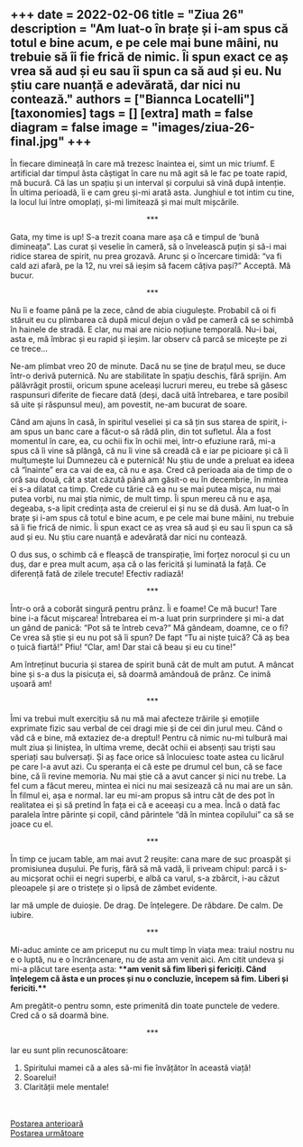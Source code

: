
+++
date = 2022-02-06
title = "Ziua 26"
description = "Am luat-o în brațe și i-am spus că totul e bine acum, e pe cele mai bune mâini, nu trebuie să îi fie frică de nimic. Îi spun exact ce aș vrea să aud și eu sau îi spun ca să aud și eu. Nu știu care nuanță e adevărată, dar nici nu contează."
authors = ["Biannca Locatelli"]
[taxonomies]
tags = []
[extra]
math = false
diagram = false
image = "images/ziua-26-final.jpg"
+++
---

În fiecare dimineață în care mă trezesc înaintea ei, simt un mic triumf. E artificial dar timpul ăsta câștigat în care nu mă agit să le fac pe toate rapid, mă bucură. Că las un spațiu și un interval și corpului să vină după intenție. În ultima perioadă, îi e cam greu și-mi arată asta. Junghiul e tot intim cu tine, la locul lui între omoplați, și-mi limitează și mai mult mișcările.

<p style="text-align: center;">***</p>

Gata, my time is up! S-a trezit coana mare așa că e timpul de ‘bună dimineața”. Las curat și veselie în cameră, să o învelească puțin și să-i mai ridice starea de spirit, nu prea grozavă. Arunc și o încercare timidă: “va fi cald azi afară, pe la 12, nu vrei să ieșim să facem câțiva pași?” Acceptă. Mă bucur.

<p style="text-align: center;">***</p>

Nu îi e foame până pe la zece, când de abia ciugulește. Probabil că oi fi stăruit eu cu plimbarea că după micul dejun o văd pe cameră că se schimbă în hainele de stradă. E clar, nu mai are nicio noțiune temporală. Nu-i bai, asta e, mă îmbrac și eu rapid și ieșim. Iar observ că parcă se micește pe zi ce trece...

Ne-am plimbat vreo 20 de minute. Dacă nu se ține de brațul meu, se duce într-o derivă puternică. Nu are stabilitate în spațiu deschis, fără sprijin. Am pălăvrăgit prostii, oricum spune aceleași lucruri mereu, eu trebe să găsesc raspunsuri diferite de fiecare dată (deși, dacă uită întrebarea, e tare posibil să uite și răspunsul meu), am povestit, ne-am bucurat de soare.

Când am ajuns în casă, în spiritul veseliei și ca să țin sus starea de spirit, i-am spus un banc care a făcut-o să râdă plin, din tot sufletul. Ăla a fost momentul în care, ea, cu ochii fix în ochii mei, într-o efuziune rară, mi-a spus că îi vine să plângă, că nu îi vine să creadă că e iar pe picioare și că îi mulțumește lui Dumnezeu că e puternică! Nu știu de unde a preluat ea ideea că “înainte” era ca vai de ea, că nu e așa. Cred că perioada aia de timp de o oră sau două, cât a stat căzută până am găsit-o eu în decembrie, în mintea ei s-a dilatat ca timp. Crede cu tărie că ea nu se mai putea mișca, nu mai putea vorbi, nu mai știa nimic, de mult timp. Îi spun mereu că nu e așa, degeaba, s-a lipit credința asta de creierul ei și nu se dă dusă. Am luat-o în brațe și i-am spus că totul e bine acum, e pe cele mai bune mâini, nu trebuie să îi fie frică de nimic. Îi spun exact ce aș vrea să aud și eu sau îi spun ca să aud și eu. Nu știu care nuanță e adevărată dar nici nu contează.

O dus sus, o schimb că e fleașcă de transpirație, îmi forțez norocul și cu un duș, dar e prea mult acum, așa că o las fericită și luminată la față. Ce diferență fată de zilele trecute! Efectiv radiază!

<p style="text-align: center;">***</p>

Într-o oră a coborât singură pentru prânz. Îi e foame! Ce mă bucur! Tare bine i-a făcut mișcarea! Întrebarea ei m-a luat prin surprindere și mi-a dat un gând de panică: “Pot să te întreb ceva?” Mă gândeam, doamne, ce o fi? Ce vrea să știe și eu nu pot să îi spun? De fapt “Tu ai niște țuică? Că aș bea o țuică fiartă!” Pfiu! “Clar, am! Dar stai că beau și eu cu tine!”

Am întreținut bucuria și starea de spirit bună cât de mult am putut. A mâncat bine și s-a dus la pisicuța ei, să doarmă amândouă de prânz. Ce inimă ușoară am!

<p style="text-align: center;">***</p>

Îmi va trebui mult exercițiu să nu mă mai afecteze trăirile și emoțiile exprimate fizic sau verbal de cei dragi mie și de cei din jurul meu. Când o văd că e bine, mă extaziez de-a dreptul! Pentru că nimic nu-mi tulbură mai mult ziua și liniștea, în ultima vreme, decât ochii ei absenți sau triști sau speriați sau bulversați. Și aș face orice să înlocuiesc toate astea cu licărul pe care l-a avut azi. Cu speranța ei că este pe drumul cel bun, că se face bine, că îi revine memoria. Nu mai știe că a avut cancer și nici nu trebe. La fel cum a făcut mereu, mintea ei nici nu mai sesizează că nu mai are un sân. În filmul ei, așa e normal. Iar eu mi-am propus să intru cât de des pot în realitatea ei și să pretind în fața ei că e aceeași cu a mea. Încă o dată fac paralela între părinte și copil, când părintele “dă în mintea copilului” ca să se joace cu el.

<p style="text-align: center;">***</p>

În timp ce jucam table, am mai avut 2 reușite: cana mare de suc proaspăt și promisiunea dușului. Pe furiș, fără să mă vadă, îi priveam chipul: parcă i s-au micșorat ochii ei negri superbi, e albă ca varul, s-a zbârcit, i-au căzut pleoapele și are o tristețe și o lipsă de zâmbet evidente.

Iar mă umple de duioșie. De drag. De înțelegere. De răbdare. De calm. De iubire.

<p style="text-align: center;">***</p>

Mi-aduc aminte ce am priceput nu cu mult timp în viața mea: traiul nostru nu e o luptă, nu e o încrâncenare, nu de asta am venit aici. Am citit undeva și mi-a plăcut tare esența asta: \***\*am venit să fim liberi și fericiți. Când înțelegem că ăsta e un proces și nu o concluzie, începem să fim. Liberi și fericiti.\*\***

Am pregătit-o pentru somn, este primenită din toate punctele de vedere. Cred că o să doarmă bine.

<p style="text-align: center;">***</p>

Iar eu sunt plin recunoscătoare:
1. Spiritului mamei că a ales să-mi fie învățător în această viață!
2. Soarelui!
3. Clarității mele mentale!

<br/>

<br/>

<div class="flex justify-between">
  <div>
    <a href="/blog/ziua-25/">Postarea anterioară</a>
  </div>
  <div>
    <a href="/blog/ziua-27/">Postarea următoare</a>
  </div>
</div>
